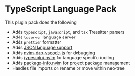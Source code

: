 # TypeScript Language Pack

This plugin pack does the following:

- Adds `typescript`, `javascript`, and `tsx` Treesitter parsers
- Adds `tsserver` language server
- Adds `prettier` formatter
- Adds [JSON language support](../json)
- Adds [nvim-dap-vscode-js](https://github.com/mxsdev/nvim-dap-vscode-js) for debugging
- Adds [typescript.nvim](https://github.com/jose-elias-alvarez/typescript.nvim) for language specific tooling
- Adds [package-info.nvim](https://github.com/vuki656/package-info.nvim) for project package management
- Handles file imports on rename or move within neo-tree
